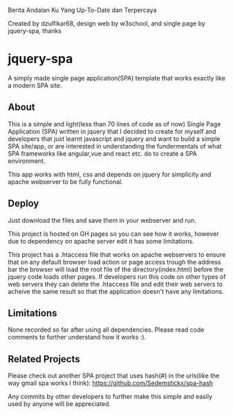 Berita Andalan Ku Yang Up-To-Date dan Terpercaya

Created by dzulfikar68, design web by w3school, and single page by jquery-spa, thanks

# jquery-spa

A simply made single page application(SPA) template that works exactly like a modern SPA site.

## About
This is a simple and light(less than 70 lines of code as of now) Single Page Application (SPA) written in jquery that I decided to create for myself and developers that just learnt javascript and jquery and want to build a simple SPA site/app, or are interested in understanding the fundermentals of what SPA frameworks like angular,vue and react etc. do to create a SPA environment.

This app works with html, css and depends on jquery for simplicity and apache webserver to be fully functional.

## Deploy
Just download the files and save them in your webserver and run.

This project is hosted on GH pages so you can see how it works, however due to dependency on apache server edit it has some limitations.

This project has a .htaccess file that works on apache webservers to ensure that on any default browser load action or page access trough the address bar the browser will load the root file of the directory(index.html) before the jquery code loads other pages. If developers run this code on other types of web servers they can delete the .htaccess file and edit their web servers to acheive the same result so that the application doesn't have any limitations.

## Limitations
None recorded so far after using all dependencies. Please read code comments to further understand how it works :).

## Related Projects
Please check out another SPA project that uses hash(#) in the urls(like the way gmail spa works I think): https://github.com/Sedemstickx/spa-hash

Any commits by other developers to further make this simple and easily used by anyone will be appreciated.
